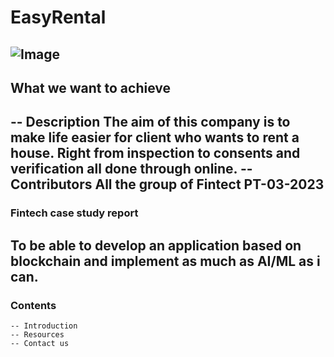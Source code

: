 # EasyRental
![Image](https://git.bootcampcontent.com/University-of-Sydney/USYD-VIRT-FIN-PT-03-2023-U-LOLC/-/tree/main/01-Intro-to-FinTech/3/Activities/01-Stu_Refresher)
---
## What we want to achieve
-- Description 
   The aim of this company is to make life easier for client who wants to rent a house. Right from inspection to consents and verification all done through online. 
-- Contributors
   All the group of Fintect PT-03-2023
---
### Fintech case study report
   To be able to develop an application based on blockchain and implement as much as AI/ML as i can.
---
### Contents
    -- Introduction
    -- Resources
    -- Contact us
    

